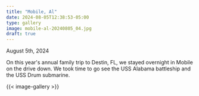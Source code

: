 ```yaml
---
title: "Mobile, Al"
date: 2024-08-05T12:38:53-05:00
type: gallery
image: mobile-al-20240805_04.jpg
draft: true
---
```


August 5th, 2024

On this year's annual family trip to Destin, FL, we stayed overnight in Mobile on the drive down. We took time to go see the USS Alabama battleship and the USS Drum submarine.

{{< image-gallery >}}